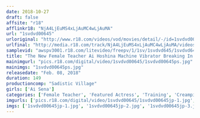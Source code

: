 ```yaml
---
date: 2018-10-27
draft: false
affsite: "r18"
afflinkr18: "NjA4LjEuMS4xLjAuMC4wLjAuMA"
url: "1svdvd00645"
urloriginal: "http://www.r18.com/videos/vod/movies/detail/-/id=1svdvd00645"
urlfinal: "http://media.r18.com/track/NjA4LjEuMS4xLjAuMC4wLjAuMA/videos/vod/movies/detail/-/id=1svdvd00645"
samplevid: "awspv3001.r18.com/litevideo/freepv/1/1sv/1svdvd645/1svdvd645_dmb_w.mp4"
title: "The New Female Teacher Ai Hoshina Machine Vibrator Breaking In Training x Obscene Iron Horse Torture x 15 Danger Day Creampie Cum Shots We Bring You Everything In Squirting! Squirting! Squirting Glory! 27"
mainimgurl: "pics.r18.com/digital/video/1svdvd00645/1svdvd00645ps.jpg"
mainimgs: "1svdvd00645ps.jpg"
releasedate: "Feb. 08, 2018"
duration: 149
productioncomp: "Sadistic Village"
girls: ['Ai Sena']
categories: ['Female Teacher', 'Featured Actress', 'Training', 'Creampie', 'Squirting', 'Big Vibrator', 'Hi-Def']
imgurls: ['pics.r18.com/digital/video/1svdvd00645/1svdvd00645jp-1.jpg', 'pics.r18.com/digital/video/1svdvd00645/1svdvd00645jp-2.jpg', 'pics.r18.com/digital/video/1svdvd00645/1svdvd00645jp-3.jpg', 'pics.r18.com/digital/video/1svdvd00645/1svdvd00645jp-4.jpg', 'pics.r18.com/digital/video/1svdvd00645/1svdvd00645jp-5.jpg', 'pics.r18.com/digital/video/1svdvd00645/1svdvd00645jp-6.jpg', 'pics.r18.com/digital/video/1svdvd00645/1svdvd00645jp-7.jpg', 'pics.r18.com/digital/video/1svdvd00645/1svdvd00645jp-8.jpg', 'pics.r18.com/digital/video/1svdvd00645/1svdvd00645jp-9.jpg', 'pics.r18.com/digital/video/1svdvd00645/1svdvd00645jp-10.jpg', 'pics.r18.com/digital/video/1svdvd00645/1svdvd00645jp-11.jpg', 'pics.r18.com/digital/video/1svdvd00645/1svdvd00645jp-12.jpg', 'pics.r18.com/digital/video/1svdvd00645/1svdvd00645jp-13.jpg', 'pics.r18.com/digital/video/1svdvd00645/1svdvd00645jp-14.jpg', 'pics.r18.com/digital/video/1svdvd00645/1svdvd00645jp-15.jpg', 'pics.r18.com/digital/video/1svdvd00645/1svdvd00645jp-16.jpg', 'pics.r18.com/digital/video/1svdvd00645/1svdvd00645jp-17.jpg', 'pics.r18.com/digital/video/1svdvd00645/1svdvd00645jp-18.jpg', 'pics.r18.com/digital/video/1svdvd00645/1svdvd00645jp-19.jpg', 'pics.r18.com/digital/video/1svdvd00645/1svdvd00645jp-20.jpg']
imgs: ['1svdvd00645jp-1.jpg', '1svdvd00645jp-2.jpg', '1svdvd00645jp-3.jpg', '1svdvd00645jp-4.jpg', '1svdvd00645jp-5.jpg', '1svdvd00645jp-6.jpg', '1svdvd00645jp-7.jpg', '1svdvd00645jp-8.jpg', '1svdvd00645jp-9.jpg', '1svdvd00645jp-10.jpg', '1svdvd00645jp-11.jpg', '1svdvd00645jp-12.jpg', '1svdvd00645jp-13.jpg', '1svdvd00645jp-14.jpg', '1svdvd00645jp-15.jpg', '1svdvd00645jp-16.jpg', '1svdvd00645jp-17.jpg', '1svdvd00645jp-18.jpg', '1svdvd00645jp-19.jpg', '1svdvd00645jp-20.jpg']
---
```

